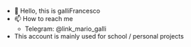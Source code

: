 - 👋 Hello, this is galliFrancesco
- 📫 How to reach me 
  - Telegram: @link_mario_galli
- This account is mainly used for school / personal projects

<!---
galliFrancesco/galliFrancesco is a ✨ special ✨ repository because its `README.md` (this file) appears on your GitHub profile.
You can click the Preview link to take a look at your changes.
--->

